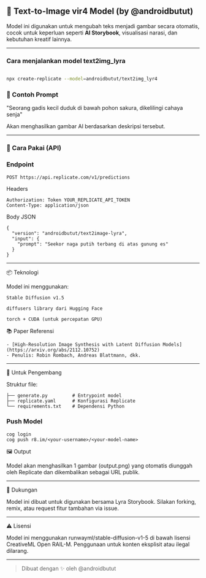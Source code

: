
## 🎨 Text-to-Image vir4 Model (by @androidbutut)

Model ini digunakan untuk mengubah teks menjadi gambar secara otomatis, cocok untuk keperluan seperti **AI Storybook**, visualisasi narasi, dan kebutuhan kreatif lainnya.

---

### Cara menjalankan model text2img_lyra
```bash

npx create-replicate --model=androidbutut/text2img_lyr4
```

### 🔮 Contoh Prompt

"Seorang gadis kecil duduk di bawah pohon sakura, dikelilingi cahaya senja"

Akan menghasilkan gambar AI berdasarkan deskripsi tersebut.

---

### 🚀 Cara Pakai (API)

### Endpoint
```http
POST https://api.replicate.com/v1/predictions
```
Headers
```
Authorization: Token YOUR_REPLICATE_API_TOKEN
Content-Type: application/json
```
Body JSON
```
{
  "version": "androidbutut/text2image-lyra",
  "input": {
    "prompt": "Seekor naga putih terbang di atas gunung es"
  }
}
```

---

📦 Teknologi

Model ini menggunakan:
```
Stable Diffusion v1.5

diffusers library dari Hugging Face

torch + CUDA (untuk percepatan GPU)
```

📚 Paper Referensi

```
- [High-Resolution Image Synthesis with Latent Diffusion Models](https://arxiv.org/abs/2112.10752)
- Penulis: Robin Rombach, Andreas Blattmann, dkk.
```
---

🧠 Untuk Pengembang

Struktur file:
```
├── generate.py         # Entrypoint model
├── replicate.yaml      # Konfigurasi Replicate
└── requirements.txt    # Dependensi Python
```

### Push Model
```
cog login
cog push r8.im/<your-username>/<your-model-name>
```

🖼️ Output

Model akan menghasilkan 1 gambar (output.png) yang otomatis diunggah oleh Replicate dan dikembalikan sebagai URL publik.


---

💬 Dukungan

Model ini dibuat untuk digunakan bersama Lyra Storybook.
Silakan forking, remix, atau request fitur tambahan via issue.


---

⚠️ Lisensi

Model ini menggunakan runwayml/stable-diffusion-v1-5 di bawah lisensi CreativeML Open RAIL-M.
Penggunaan untuk konten eksplisit atau ilegal dilarang.


---

> Dibuat dengan ✨ oleh @androidbutut

